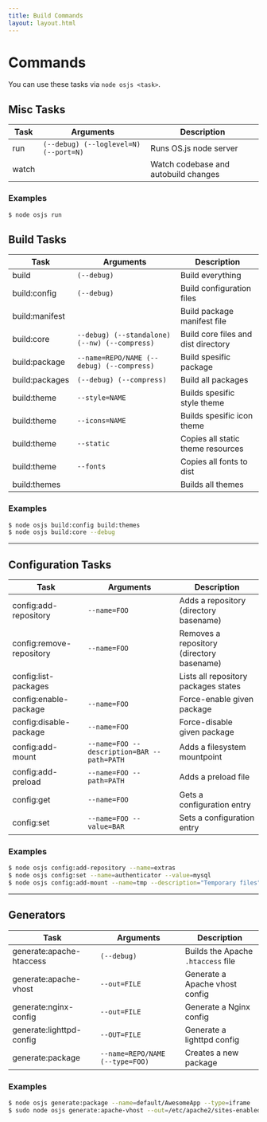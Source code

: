 ```yaml
---
title: Build Commands
layout: layout.html
---
```


# Commands

You can use these tasks via `node osjs <task>`.

## Misc Tasks

| Task             | Arguments                                      | Description                                |
| ---------------- | ---------------------------------------------- | ------------------------------------------ |
| run              | `(--debug) (--loglevel=N) (--port=N)`          | Runs OS.js node server                     |
| watch            |                                                | Watch codebase and autobuild changes       |

### Examples

```bash
$ node osjs run
```

## Build Tasks

| Task             | Arguments                                    | Description                                |
| ---------------- | ---------------------------------------------| ------------------------------------------ |
| build            | `(--debug)`                                  | Build everything                           |
| build:config     | `(--debug)`                                  | Build configuration files                  |
| build:manifest   |                                              | Build package manifest file                |
| build:core       | `--debug) (--standalone) (--nw) (--compress)`| Build core files and dist directory        |
| build:package    | `--name=REPO/NAME (--debug) (--compress)`    | Build spesific package                     |
| build:packages   | `(--debug) (--compress)`                     | Build all packages                         |
| build:theme      | `--style=NAME`                               | Builds spesific style theme                |
| build:theme      | `--icons=NAME`                               | Builds spesific icon theme                 |
| build:theme      | `--static`                                   | Copies all static theme resources          |
| build:theme      | `--fonts`                                    | Copies all fonts to dist                   |
| build:themes     |                                              | Builds all themes                          |

### Examples

```bash
$ node osjs build:config build:themes
$ node osjs build:core --debug
```

---

## Configuration Tasks

| Task                       | Arguments                                  | Description                                |
| -------------------------- | -------------------------------------------| ------------------------------------------ |
| config:add-repository      | `--name=FOO`                               | Adds a repository (directory basename)     |
| config:remove-repository   | `--name=FOO`                               | Removes a repository (directory basename)  |
| config:list-packages       |                                            | Lists all repository packages states       |
| config:enable-package      | `--name=FOO`                               | Force-enable given package                 |
| config:disable-package     | `--name=FOO`                               | Force-disable given package                |
| config:add-mount           | `--name=FOO --description=BAR --path=PATH` | Adds a filesystem mountpoint               |
| config:add-preload         | `--name=FOO --path=PATH`                   | Adds a preload file                        |
| config:get                 | `--name=FOO`                               | Gets a configuration entry                 |
| config:set                 | `--name=FOO --value=BAR`                   | Sets a configuration entry                 |

### Examples

```bash
$ node osjs config:add-repository --name=extras
$ node osjs config:set --name=authenticator --value=mysql
$ node osjs config:add-mount --name=tmp --description="Temporary files" --path=/tmp
```

---

## Generators

| Task                       | Arguments                        | Description                                |
| -------------------------- | -------------------------------- | ------------------------------------------ |
| generate:apache-htaccess   | `(--debug)`                      | Builds the Apache `.htaccess` file         |
| generate:apache-vhost      | `--out=FILE`                     | Generate a Apache vhost config             |
| generate:nginx-config      | `--out=FILE`                     | Generate a Nginx config                    |
| generate:lighttpd-config   | `--OUT=FILE`                     | Generate a lighttpd config                 |
| generate:package           | `--name=REPO/NAME (--type=FOO)`  | Creates a new package                      |

### Examples

```bash
$ node osjs generate:package --name=default/AwesomeApp --type=iframe
$ sudo node osjs generate:apache-vhost --out=/etc/apache2/sites-enabled/100-osjs.conf --debug
```

